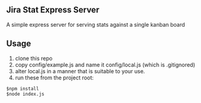 Jira Stat Express Server
------------------------

A simple express server for serving stats against a single kanban board

Usage
-----

1. clone this repo 
1. copy config/example.js and name it config/local.js (which is .gitignored)
1. alter local.js in a manner that is suitable to your use.
1. run these from the project root:

```
$npm install
$node index.js
```

